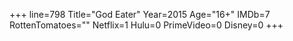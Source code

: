 +++
line=798
Title="God Eater"
Year=2015
Age="16+"
IMDb=7
RottenTomatoes=""
Netflix=1
Hulu=0
PrimeVideo=0
Disney=0
+++

